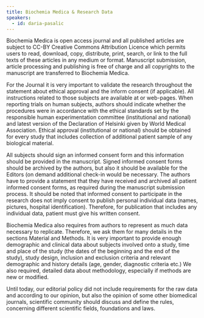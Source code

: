```yaml
---
title: Biochemia Medica & Research Data
speakers:
  - id: daria-pasalic
---
```


Biochemia Medica is open access journal and all published articles are subject to CC-BY Creative Commons Attribution Licence which permits users to read, download, copy, distribute, print, search, or link to the full texts of these articles in any medium or format. Manuscript submission, article processing and publishing is free of charge and all copyrights to the manuscript are transferred to Biochemia Medica.

For the Journal it is very important to validate the research throughout the statement about ethical approval and the inform consent (if applicable). All instructions related to those subjects are available at or web-pages. When reporting trials on human subjects, authors should indicate whether the procedures were in accordance with the ethical standards set by the responsible human experimentation committee (institutional and national) and latest version of the Declaration of Helsinki given by World Medical Association. Ethical approval (institutional or national) should be obtained for every study that includes collection of additional patient sample of any biological material.

All subjects should sign an informed consent form and this information should be provided in the manuscript. Signed informed consent forms should be archived by the authors, but also it should be available for the Editors (on demand additional check-in would be necessary. The authors have to provide a statement that they have received and archived all patient informed consent forms, as required during the manuscript submission process. It should be noted that informed consent to participate in the research does not imply consent to publish personal individual data (names, pictures, hospital identification). Therefore, for publication that includes any individual data, patient must give his written consent.

Biochemia Medica also requires from authors to represent as much data necessary to replicate. Therefore, we ask them for many details in the sections Material and Methods. It is very important to provide enough demographic and clinical data about subjects involved onto a study, time and place of the study (the dates of the beginning and the end of the study), study design, inclusion and exclusion criteria and relevant demographic and history details (age, gender, diagnostic criteria etc.) We also required, detailed data about methodology, especially if methods are new or modified.

Until today, our editorial policy did not include requirements for the raw data and according to our opinion, but also the opinion of some other biomedical journals, scientific community should discuss and define the rules, concerning different scientific fields, foundations and laws.
